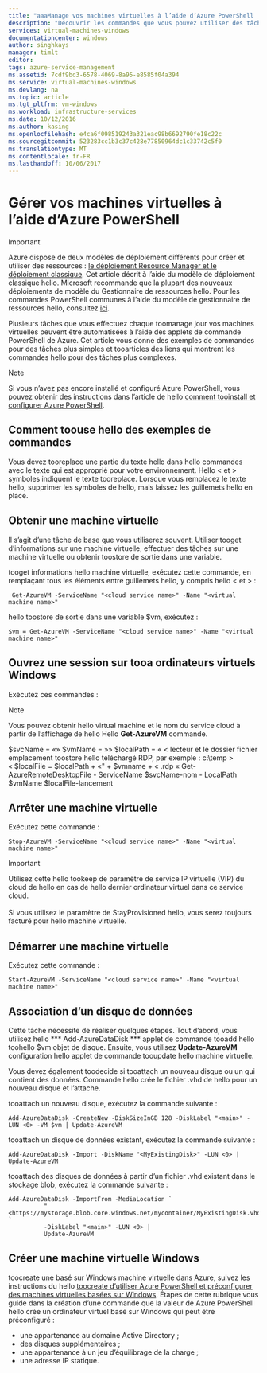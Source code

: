 ```yaml
---
title: "aaaManage vos machines virtuelles à l’aide d’Azure PowerShell | Documents Microsoft"
description: "Découvrir les commandes que vous pouvez utiliser des tâches tooautomate dans la gestion de vos machines virtuelles."
services: virtual-machines-windows
documentationcenter: windows
author: singhkays
manager: timlt
editor: 
tags: azure-service-management
ms.assetid: 7cdf9bd3-6578-4069-8a95-e8585f04a394
ms.service: virtual-machines-windows
ms.devlang: na
ms.topic: article
ms.tgt_pltfrm: vm-windows
ms.workload: infrastructure-services
ms.date: 10/12/2016
ms.author: kasing
ms.openlocfilehash: e4ca6f098519243a321eac98b6692790fe18c22c
ms.sourcegitcommit: 523283cc1b3c37c428e77850964dc1c33742c5f0
ms.translationtype: MT
ms.contentlocale: fr-FR
ms.lasthandoff: 10/06/2017
---
```

# <a name="manage-your-virtual-machines-by-using-azure-powershell"></a>Gérer vos machines virtuelles à l’aide d’Azure PowerShell
> [!IMPORTANT] 
> Azure dispose de deux modèles de déploiement différents pour créer et utiliser des ressources : [le déploiement Resource Manager et le déploiement classique](../../../resource-manager-deployment-model.md). Cet article décrit à l’aide du modèle de déploiement classique hello. Microsoft recommande que la plupart des nouveaux déploiements de modèle du Gestionnaire de ressources hello. Pour les commandes PowerShell communes à l’aide du modèle de gestionnaire de ressources hello, consultez [ici](../../virtual-machines-windows-ps-common-ref.md?toc=%2fazure%2fvirtual-machines%2fwindows%2ftoc.json).

Plusieurs tâches que vous effectuez chaque toomanage jour vos machines virtuelles peuvent être automatisées à l’aide des applets de commande PowerShell de Azure. Cet article vous donne des exemples de commandes pour des tâches plus simples et tooarticles des liens qui montrent les commandes hello pour des tâches plus complexes.

> [!NOTE]
> Si vous n’avez pas encore installé et configuré Azure PowerShell, vous pouvez obtenir des instructions dans l’article de hello [comment tooinstall et configurer Azure PowerShell](/powershell/azure/overview).
> 
> 

## <a name="how-toouse-hello-example-commands"></a>Comment toouse hello des exemples de commandes
Vous devez tooreplace une partie du texte hello dans hello commandes avec le texte qui est approprié pour votre environnement. Hello < et > symboles indiquent le texte tooreplace. Lorsque vous remplacez le texte hello, supprimer les symboles de hello, mais laissez les guillemets hello en place.

## <a name="get-a-vm"></a>Obtenir une machine virtuelle
Il s’agit d’une tâche de base que vous utiliserez souvent. Utiliser tooget d’informations sur une machine virtuelle, effectuer des tâches sur une machine virtuelle ou obtenir toostore de sortie dans une variable.

tooget informations hello machine virtuelle, exécutez cette commande, en remplaçant tous les éléments entre guillemets hello, y compris hello < et > :

     Get-AzureVM -ServiceName "<cloud service name>" -Name "<virtual machine name>"

hello toostore de sortie dans une variable $vm, exécutez :

    $vm = Get-AzureVM -ServiceName "<cloud service name>" -Name "<virtual machine name>"

## <a name="log-on-tooa-windows-based-vm"></a>Ouvrez une session sur tooa ordinateurs virtuels Windows
Exécutez ces commandes :

> [!NOTE]
> Vous pouvez obtenir hello virtual machine et le nom du service cloud à partir de l’affichage de hello Hello **Get-AzureVM** commande.
> 
> $svcName = «<cloud service name>» $vmName = »<virtual machine name>» $localPath = « < lecteur et le dossier fichier emplacement toostore hello téléchargé RDP, par exemple : c:\temp > « $localFile = $localPath + «\" + $vmname + « .rdp « Get-AzureRemoteDesktopFile - ServiceName $svcName-nom - LocalPath $vmName $localFile-lancement
> 
> 

## <a name="stop-a-vm"></a>Arrêter une machine virtuelle
Exécutez cette commande :

    Stop-AzureVM -ServiceName "<cloud service name>" -Name "<virtual machine name>"

> [!IMPORTANT]
> Utilisez cette hello tookeep de paramètre de service IP virtuelle (VIP) du cloud de hello en cas de hello dernier ordinateur virtuel dans ce service cloud. <br><br> Si vous utilisez le paramètre de StayProvisioned hello, vous serez toujours facturé pour hello machine virtuelle.
> 
> 

## <a name="start-a-vm"></a>Démarrer une machine virtuelle
Exécutez cette commande :

    Start-AzureVM -ServiceName "<cloud service name>" -Name "<virtual machine name>"

## <a name="attach-a-data-disk"></a>Association d’un disque de données
Cette tâche nécessite de réaliser quelques étapes. Tout d’abord, vous utilisez hello *** Add-AzureDataDisk *** applet de commande tooadd hello toohello $vm objet de disque. Ensuite, vous utilisez **Update-AzureVM** configuration hello applet de commande tooupdate hello machine virtuelle.

Vous devez également toodecide si tooattach un nouveau disque ou un qui contient des données. Commande hello crée le fichier .vhd de hello pour un nouveau disque et l’attache.

tooattach un nouveau disque, exécutez la commande suivante :

    Add-AzureDataDisk -CreateNew -DiskSizeInGB 128 -DiskLabel "<main>" -LUN <0> -VM $vm | Update-AzureVM

tooattach un disque de données existant, exécutez la commande suivante :

    Add-AzureDataDisk -Import -DiskName "<MyExistingDisk>" -LUN <0> | Update-AzureVM

tooattach des disques de données à partir d’un fichier .vhd existant dans le stockage blob, exécutez la commande suivante :

    Add-AzureDataDisk -ImportFrom -MediaLocation `
              "<https://mystorage.blob.core.windows.net/mycontainer/MyExistingDisk.vhd>" `
              -DiskLabel "<main>" -LUN <0> |
              Update-AzureVM

## <a name="create-a-windows-based-vm"></a>Créer une machine virtuelle Windows
toocreate une basé sur Windows machine virtuelle dans Azure, suivez les instructions du hello [toocreate d’utiliser Azure PowerShell et préconfigurer des machines virtuelles basées sur Windows](create-powershell.md). Étapes de cette rubrique vous guide dans la création d’une commande que la valeur de Azure PowerShell hello crée un ordinateur virtuel basé sur Windows qui peut être préconfiguré :

* une appartenance au domaine Active Directory ;
* des disques supplémentaires ;
* une appartenance à un jeu d’équilibrage de la charge ;
* une adresse IP statique.

